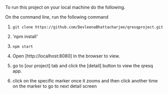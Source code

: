 To run this project on your local machine do the following.

On the command line, run the following command

1. `git clone https://github.com/DevleenaBhattacharjee/qresqproject.git`

2. 'npm install'

3. `npm start`

4. Open [http://localhost:8080] in the browser to view.

5. go to [our project]  tab and click the [detail] button to view the qresq app.

6. click on the specific marker once it zooms and then click another time on the marker to go to next detail screen




